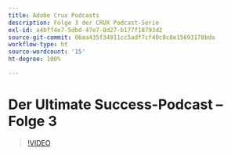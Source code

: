 ```yaml
---
title: Adobe Crux Podcasts
description: Folge 3 der CRUX Podcast-Serie
exl-id: a4bff4e7-5dbd-47e7-8d27-b177f18793d2
source-git-commit: 06aa435f34911cc5adf7cf40c8c8e15693178bda
workflow-type: ht
source-wordcount: '15'
ht-degree: 100%

---
```


# Der Ultimate Success-Podcast – Folge 3

>[!VIDEO](https://video.tv.adobe.com/v/3428675?quality=12learn=on)
